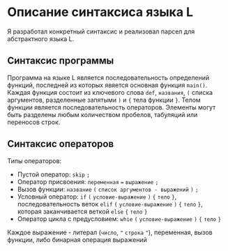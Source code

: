 # Описание синтаксиса языка L
Я разработал конкретный синтаксис и реализовал парсел для абстрактного языка L.
## Синтаксис программы
Программа на языке L является последовательность определений функций, последней из которых явяется основная функция `main()`. Каждая функция состоит из ключевого слова `def`, `названия`, `(` списка аргументов, разделенные запятыми `)` и `{` тела функции `}`. Телом функции является последовательность операторов. Элементы могут быть разделены любым количеством пробелов, табуляций или переносов строк.
## Синтаксис операторов
Типы операторов:
+ Пустой оператор: `skip` `;`
+ Оператор присвоения: `переменная` `=` `выражение` `;`
+ Вызов функции: `название` `(` `список аргументов - выражений` `)` `;`
+ Условный оператор: `if` `(` `условие-выражение` `)` `{` `тело` `}`, последовательность веток `elif` `(` `условие-выражение` `)` `{` `тело` `}`, которая заканчивается веткой `else` `{` `тело` `}`
+ Оператор цикла с предусловием: `whie` `(` `условие-выражение` `)` `{` `тело` `}`

Каждое выражение - литерал (`число`, `"` `строка` `"`), переменная, вызов функции, либо бинарная операция выражений
